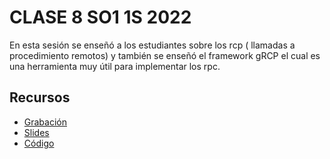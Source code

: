 # CLASE 8 SO1 1S 2022
En esta sesión se enseñó a los estudiantes sobre los rcp ( llamadas a procedimiento remotos) y también se enseñó el framework gRCP el cual es una herramienta muy útil para implementar los rpc.


## Recursos
- [ Grabación ](https://drive.google.com/file/d/1If__e6eHlhXrpUIeF1CGEPBNf2XcABfn/view?usp=sharing)
- [ Slides ](/Slides)
- [ Código ](/Code)
